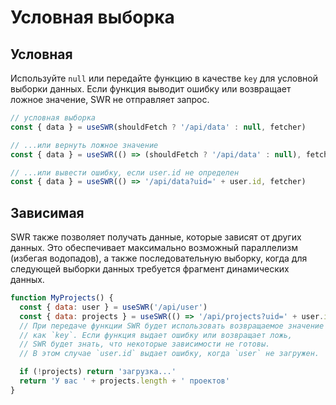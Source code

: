 # Условная выборка

## Условная

Используйте `null` или передайте функцию в качестве `key` для условной выборки
данных. Если функция выводит ошибку или возвращает ложное значение, SWR не
отправляет запрос.

```js
// условная выборка
const { data } = useSWR(shouldFetch ? '/api/data' : null, fetcher)

// ...или вернуть ложное значение
const { data } = useSWR(() => (shouldFetch ? '/api/data' : null), fetcher)

// ...или вывести ошибку, если user.id не определен
const { data } = useSWR(() => '/api/data?uid=' + user.id, fetcher)
```

## Зависимая

SWR также позволяет получать данные, которые зависят от других данных. Это
обеспечивает максимально возможный параллелизм (избегая водопадов), а также
последовательную выборку, когда для следующей выборки данных требуется фрагмент
динамических данных.

```js
function MyProjects() {
  const { data: user } = useSWR('/api/user')
  const { data: projects } = useSWR(() => '/api/projects?uid=' + user.id)
  // При передаче функции SWR будет использовать возвращаемое значение
  // как `key`. Если функция выдает ошибку или возвращает ложь,
  // SWR будет знать, что некоторые зависимости не готовы.
  // В этом случае `user.id` выдает ошибку, когда `user` не загружен.

  if (!projects) return 'загрузка...'
  return 'У вас ' + projects.length + ' проектов'
}
```
